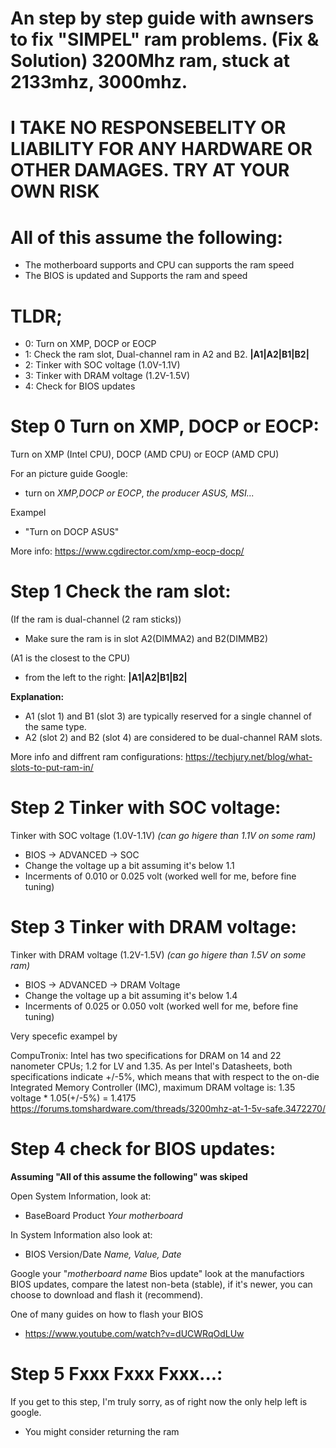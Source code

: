 # An step by step guide with awnsers to fix "SIMPEL" ram problems. (Fix & Solution) 3200Mhz ram, stuck at 2133mhz, 3000mhz. 

I TAKE NO RESPONSEBELITY OR LIABILITY FOR ANY HARDWARE OR OTHER DAMAGES. TRY AT YOUR OWN RISK
=

All of this assume the following:
=
- The motherboard supports and CPU can supports the ram speed
- The BIOS is updated and Supports the ram and speed


TLDR;
=

- 0: Turn on XMP, DOCP or EOCP
- 1: Check the ram slot, Dual-channel ram in A2 and B2. **|A1|A2|B1|B2|**
- 2: Tinker with SOC voltage (1.0V-1.1V)
- 3: Tinker with DRAM voltage (1.2V-1.5V)
- 4: Check for BIOS updates

Step 0 Turn on XMP, DOCP or EOCP:
=
Turn on XMP (Intel CPU), DOCP (AMD CPU) or EOCP (AMD CPU)

For an picture guide Google: 
- turn on *XMP,DOCP or EOCP*, *the producer ASUS, MSI...*

Exampel
- "Turn on DOCP ASUS"

More info:
https://www.cgdirector.com/xmp-eocp-docp/



Step 1 Check the ram slot:
=
(If the ram is dual-channel (2 ram sticks))
- Make sure the ram is in slot A2(DIMMA2) and B2(DIMMB2)

(A1 is the closest to the CPU)
- from the left to the right: **|A1|A2|B1|B2|**

**Explanation:**
- A1 (slot 1) and B1 (slot 3) are typically reserved for a single channel of the same type.
- A2 (slot 2) and B2 (slot 4) are considered to be dual-channel RAM slots.

More info and diffrent ram configurations:
https://techjury.net/blog/what-slots-to-put-ram-in/


Step 2 Tinker with SOC voltage:
=

Tinker with SOC voltage (1.0V-1.1V) *(can go higere than 1.1V on some ram)*
- BIOS -> ADVANCED -> SOC
- Change the voltage up a bit assuming it's below 1.1
- Incerments of 0.010 or 0.025 volt (worked well for me, before fine tuning)


Step 3 Tinker with DRAM voltage: 
=

Tinker with DRAM voltage (1.2V-1.5V) *(can go higere than 1.5V on some ram)*
- BIOS -> ADVANCED -> DRAM Voltage
- Change the voltage up a bit assuming it's below 1.4
- Incerments of 0.025 or 0.050 volt (worked well for me, before fine tuning)

Very specefic exampel by 

CompuTronix:
Intel has two specifications for DRAM on 14 and 22 nanometer CPUs; 1.2 for LV and 1.35.
As per Intel's Datasheets, both specifications indicate +/-5%,
which means that with respect to the on-die Integrated Memory Controller (IMC),
maximum DRAM voltage is:
1.35 voltage * 1.05(+/-5%) = 1.4175
https://forums.tomshardware.com/threads/3200mhz-at-1-5v-safe.3472270/


Step 4 check for BIOS updates:
=
**Assuming "All of this assume the following" was skiped**

Open System Information, look at:
- BaseBoard Product *Your motherboard*

In System Information also look at:
- BIOS Version/Date *Name, Value, Date*

Google your "*motherboard name* Bios update" look at the manufactiors BIOS updates,
compare the latest non-beta (stable), if it's newer, you can choose to download and flash it (recommend).


One of many guides on how to flash your BIOS
- https://www.youtube.com/watch?v=dUCWRqOdLUw


Step 5 Fxxx Fxxx Fxxx...:
=
If you get to this step, I'm truly sorry, as of right now the only help left is google.
- You might consider returning the ram

